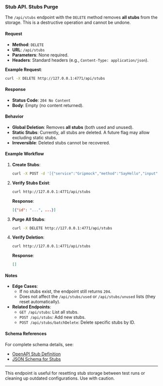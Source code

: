 ### **Stub API. Stubs Purge**  
The `/api/stubs` endpoint with the `DELETE` method removes **all stubs** from the storage. This is a destructive operation and cannot be undone.  

#### **Request**  
- **Method**: `DELETE`  
- **URL**: `/api/stubs`  
- **Parameters**: None required.  
- **Headers**: Standard headers (e.g., `Content-Type: application/json`).  

**Example Request**:  
```bash
curl -X DELETE http://127.0.0.1:4771/api/stubs
```

#### **Response**  
- **Status Code**: `204 No Content`  
- **Body**: Empty (no content returned).  

#### **Behavior**  
- **Global Deletion**: Removes **all stubs** (both used and unused).  
- **Static Stubs**: Currently, all stubs are deleted. A future flag may allow excluding static stubs.  
- **Irreversible**: Deleted stubs cannot be recovered.  

#### **Example Workflow**  
1. **Create Stubs**:  
   ```bash
   curl -X POST -d '[{"service":"Gripmock","method":"SayHello","input":{"equals":{"name":"test"}}}]' http://127.0.0.1:4771/api/stubs
   ```

2. **Verify Stubs Exist**:  
   ```bash
   curl http://127.0.0.1:4771/api/stubs
   ```
   **Response**:  
   ```json
   [{"id": "...", ...}]
   ```

3. **Purge All Stubs**:  
   ```bash
   curl -X DELETE http://127.0.0.1:4771/api/stubs
   ```

4. **Verify Deletion**:  
   ```bash
   curl http://127.0.0.1:4771/api/stubs
   ```
   **Response**:  
   ```json
   []
   ```

#### **Notes**  
- **Edge Cases**:  
  - If no stubs exist, the endpoint still returns `204`.  
  - Does not affect the `/api/stubs/used` or `/api/stubs/unused` lists (they reset automatically).  
- **Related Endpoints**:  
  - `GET /api/stubs`: List all stubs.  
  - `POST /api/stubs`: Add new stubs.  
  - `POST /api/stubs/batchDelete`: Delete specific stubs by ID.  

#### **Schema References**
For complete schema details, see:
- [OpenAPI Stub Definition](https://bavix.github.io/gripmock-openapi/)
- [JSON Schema for Stubs](https://bavix.github.io/gripmock/schema/stub.json)

---

This endpoint is useful for resetting stub storage between test runs or cleaning up outdated configurations. Use with caution.
